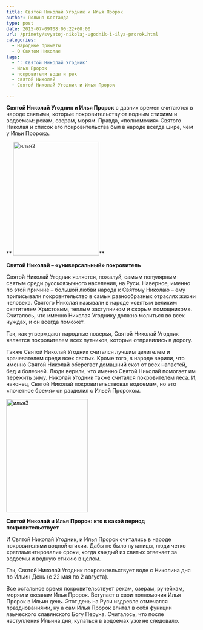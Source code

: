 ```yaml
---
title: Святой Николай Угодник и Илья Пророк
author: Полина Костанда
type: post
date: 2015-07-09T08:00:22+00:00
url: /primety/svyatoj-nikolaj-ugodnik-i-ilya-prorok.html
categories:
  - Народные приметы
  - О Святом Николае
tags:
  - ': Святой Николай Угодник'
  - Илья Пророк
  - покровители воды и рек
  - святой Николай
  - Святой Николай Угодник и Илья Пророк

---
```

**Святой Николай Угодник и Илья Пророк** с давних времен считаются в народе святыми, которые покровительствуют водным стихиям и водоемам: рекам, озерам, морям. Правда, «полномочия» Святого Николая и список его покровительства был в народе всегда шире, чем у Ильи Пророка.<!--more-->

** [<img class="alignnone size-medium wp-image-2853" src="http://svyatoynikolay.ru/wp-content/uploads/2015/07/ilya2-227x300.jpg" alt="илья2" width="227" height="300" srcset="http://svyatoynikolay.ru/wp-content/uploads/2015/07/ilya2-227x300.jpg 227w, http://svyatoynikolay.ru/wp-content/uploads/2015/07/ilya2.jpg 340w" sizes="(max-width: 227px) 100vw, 227px" />][1]**

**Святой Николай – «универсальный» покровитель**

Святой Николай Угодник является, пожалуй, самым популярным святым среди русскоязычного населения, на Руси. Наверное, именно по этой причине – большой любви народа к Святому Николаю – ему приписывали покровительство в самых разнообразных отраслях жизни человека. Святого Николая называли в народе «святым великим святителем Христовым, теплым заступником и скорым помощником». Считалось, что именно Николая Угоднику должно молиться во всех нуждах, и он всегда поможет.

Так, как утверждают народные поверья, Святой Николай Угодник является покровителем всех путников, которые отправились в дорогу.

Также Святой Николай Угодник считался лучшим целителем и врачевателем среди всех святых. Кроме того, в народе верили, что именно Святой Николай оберегает домашний скот от всех напастей, бед и болезней. Люди верили, что именно Святой Николай помогает им пережить зиму. Николай Угодник также считался покровителем леса. И, наконец, Святой Николай покровительствовал водоемам, но это «почетное бремя» он разделил с Ильей Пророком.

[<img class="alignnone size-medium wp-image-2854" src="http://svyatoynikolay.ru/wp-content/uploads/2015/07/ilya3-215x300.jpg" alt="илья3" width="215" height="300" srcset="http://svyatoynikolay.ru/wp-content/uploads/2015/07/ilya3-215x300.jpg 215w, http://svyatoynikolay.ru/wp-content/uploads/2015/07/ilya3.jpg 735w" sizes="(max-width: 215px) 100vw, 215px" />][2]

**Святой Николай и Илья Пророк: кто в какой период покровительствует**

И Святой Николай Угодник, и Илья Пророк считались в народе покровителями водной стихии. Дабы не было путаницы, люди четко «регламентировали» сроки, когда каждый из святых отвечает за водоемы и водную стихию в целом.

Так, Святой Николай Угодник покровительствует воде с Николина дня по Ильин День (с 22 мая по 2 августа).

Все остальное время покровительствует рекам, озерам, ручейкам, морям и океанам Илья Пророк. Вступает в свои полномочия Илья Пророк в Ильин день. Этот день на Руси издревле отмечался празднованиями, ну а сам Илья Пророк впитал в себя функции языческого славянского Богу Перуна. Считалось, что после наступления Ильина дня, купаться в водоемах уже не следовало.

&nbsp;

&nbsp;

 [1]: http://svyatoynikolay.ru/wp-content/uploads/2015/07/ilya2.jpg
 [2]: http://svyatoynikolay.ru/wp-content/uploads/2015/07/ilya3.jpg